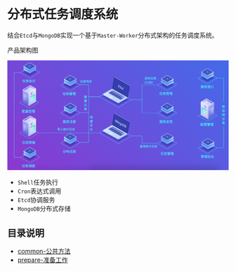 <!--
 * @Author: zhangniannian
 * @Date: 2022-01-21 17:32:02
 * @LastEditors: zhangniannian
 * @LastEditTime: 2022-01-21 17:34:33
 * @Description: 请填写简介
-->
# 分布式任务调度系统  

结合`Etcd`与`MongoDB`实现一个基于`Master-Worker`分布式架构的任务调度系统。  

产品架构图  

![](res/%E4%BA%A7%E5%93%81%E6%9E%B6%E6%9E%84.png)  

- `Shell`任务执行  
- `Cron`表达式调用  
- `Etcd`协调服务  
- `MongoDB`分布式存储  

## 目录说明  

- [common-公共方法](./common/)  
- [prepare-准备工作](./prepare/)  